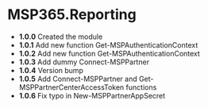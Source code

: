# **MSP365.Reporting**

- **1.0.0** Created the module
- **1.0.1** Add new function Get-MSPAuthenticationContext
- **1.0.2** Add new function Get-MSPAuthenticationContext
- **1.0.3** Add dummy Connect-MSPPartner
- **1.0.4** Version bump
- **1.0.5** Add Connect-MSPPartner and Get-MSPPartnerCenterAccessToken functions
- **1.0.6** Fix typo in New-MSPPartnerAppSecret
